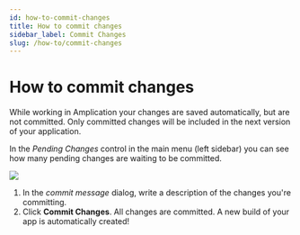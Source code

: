 ```yaml
---
id: how-to-commit-changes
title: How to commit changes
sidebar_label: Commit Changes
slug: /how-to/commit-changes
---
```


# How to commit changes

While working in Amplication your changes are saved automatically, but are not committed. Only committed changes will be included in the next version of your application.

In the _Pending Changes_ control in the main menu (left sidebar) you can see how many pending changes are waiting to be committed.

![](../getting-started/assets/pic8.jpg)

1. In the _commit message_ dialog, write a description of the changes you're committing.
2. Click **Commit Changes**. All changes are committed. A new build of your app is automatically created!
